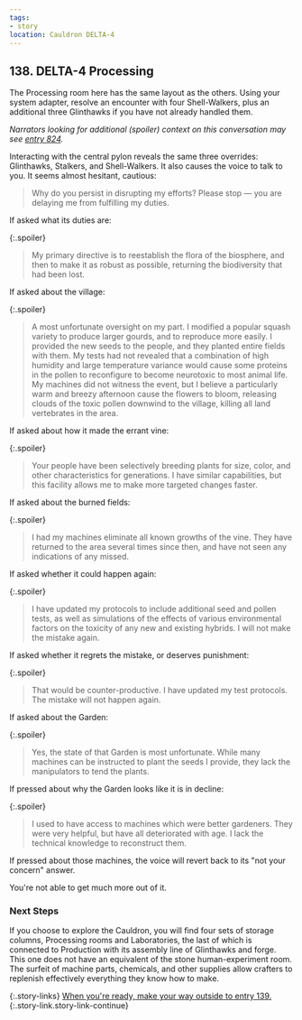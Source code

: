 ```yaml
---
tags:
- story
location: Cauldron DELTA-4
---
```


## 138. DELTA-4 Processing

The Processing room here has the same layout as the others.
Using your system adapter, resolve an encounter with four Shell-Walkers, plus an additional three Glinthawks if you have not already handled them.

_Narrators looking for additional (spoiler) context on this conversation may see [entry 824](824-delta4-voice.md)._

Interacting with the central pylon reveals the same three overrides: Glinthawks, Stalkers, and Shell-Walkers.
It also causes the voice to talk to you.
It seems almost hesitant, cautious:

> Why do you persist in disrupting my efforts?
> Please stop — you are delaying me from fulfilling my duties.

If asked what its duties are:

{:.spoiler}
> My primary directive is to reestablish the flora of the biosphere, and then to make it as robust as possible, returning the biodiversity that had been lost.

If asked about the village:

{:.spoiler}
> A most unfortunate oversight on my part.
> I modified a popular squash variety to produce larger gourds, and to reproduce more easily.
> I provided the new seeds to the people, and they planted entire fields with them.
> My tests had not revealed that a combination of high humidity and large temperature variance would cause some proteins in the pollen to reconfigure to become neurotoxic to most animal life.
> My machines did not witness the event, but I believe a particularly warm and breezy afternoon cause the flowers to bloom, releasing clouds of the toxic pollen downwind to the village, killing all land vertebrates in the area.

If asked about how it made the errant vine:

{:.spoiler}
> Your people have been selectively breeding plants for size, color, and other characteristics for generations.
> I have similar capabilities, but this facility allows me to make more targeted changes faster. 

If asked about the burned fields:

{:.spoiler}
> I had my machines eliminate all known growths of the vine.
> They have returned to the area several times since then, and have not seen any indications of any missed.

If asked whether it could happen again:

{:.spoiler}
> I have updated my protocols to include additional seed and pollen tests, as well as simulations of the effects of various environmental factors on the toxicity of any new and existing hybrids.
> I will not make the mistake again.

If asked whether it regrets the mistake, or deserves punishment:

{:.spoiler}
> That would be counter-productive.
> I have updated my test protocols.
> The mistake will not happen again.

If asked about the Garden:

{:.spoiler}
> Yes, the state of that Garden is most unfortunate.
> While many machines can be instructed to plant the seeds I provide, they lack the manipulators to tend the plants.

If pressed about why the Garden looks like it is in decline:

{:.spoiler}
> I used to have access to machines which were better gardeners.
> They were very helpful, but have all deteriorated with age.
> I lack the technical knowledge to reconstruct them.

If pressed about those machines, the voice will revert back to its "not your concern" answer.

You're not able to get much more out of it.

### Next Steps

If you choose to explore the Cauldron, you will find four sets of storage columns, Processing rooms and Laboratories, the last of which is connected to Production with its assembly line of Glinthawks and forge.
This one does not have an equivalent of the stone human-experiment room.
The surfeit of machine parts, chemicals, and other supplies allow crafters to replenish effectively everything they know how to make.

{:.story-links}
[When you're ready, make your way outside to entry 139.](139-delta4-exit.md){:.story-link.story-link-continue}
